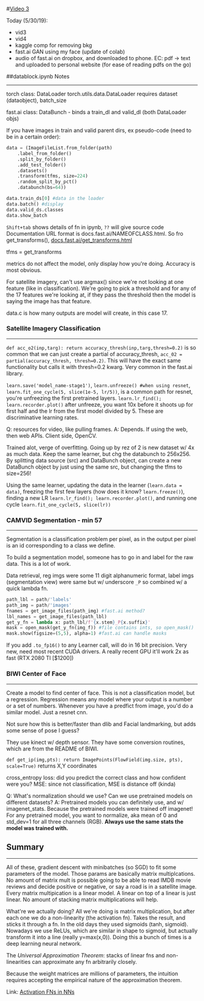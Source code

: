 #[Video 3][vid3]

Today (5/30/19):
- vid3
- vid4
- kaggle comp for removing bkg
- fast.ai GAN using my face (update of colab)
- audio of fast.ai on dropbox, and downloaded to phone.
EC: pdf -> text and uploaded to personal website (for ease of reading pdfs on the go)

##datablock.ipynb Notes
___
torch class: DataLoader
torch.utils.data.DataLoader  requires dataset (dataobject), batch_size

fast.ai class: DataBunch - binds a train_dl and valid_dl (both DataLoader objs)

If you have images in train and valid parent dirs, ex pseudo-code (need to be in a certain order):
```python
data = (ImageFileList.from_folder(path)
	.label_from_folder()
	.split_by_folder()
	.add_test_folder()
	.datasets()
	.transform(tfms, size=224)
	.random_split_by_pct()
	.databunch(bs=64))

data.train_ds[0] #data in the loader
data.batch() #display 
data.valid_ds.classes
data.show_batch
```
`Shift+tab` shows details of fn in ipynb, `??` will give source code
Documentation URL format is docs.fast.ai/NAMEOFCLASS.html. So fro get_transforms(), [docs.fast.ai/get_transforms.html](docs.fast.ai/get_transforms.html 'fast.ai get_transforms() doc')

tfms = get_transforms 

metrics do not affect the model, only display how you're doing. Accuracy is most obvious.

For satellite imagery, can't use argmax() since we're not looking at one feature (like in classification). We're going to pick a threshold and for any of the 17 features we're looking at, if they pass the threshold then the model is saying the image has that feature.

data.c is how many outputs are model will create, in this case 17.

### Satellite Imagery Classification
___
`def acc_o2(inp,targ): return accuracy_thresh(inp,targ,thresh=0.2)` is so common that we can just create a partial of accuracy_thresh, `acc_02 = partial(accuracy_thresh, thresh=0.2)`. This will have the exact same functionality but calls it with thresh=0.2 kwarg. Very common in the fast.ai library.

`learn.save('model_name-stage1')`, `learn.unfreeze() #when using resnet`, `learn.fit_one_cycle(5, slice(1e-5, lr/5))`, is a common path for resnet, you're unfreezing the first pretrained layers. `learn.lr_find(); learn.recorder.plot()` after unfreeze, you want 10x before it shoots up for first half and the lr from the first model divided by 5. These are discriminative learning rates.

Q: resources for video, like pulling frames. A: Depends. If using the web, then web APIs. Client side, OpenCV.

<!-- Transfer learning: from 128->256 -->
Trained alot, verge of overfitting. Going up by rez of 2 is new dataset w/ 4x as much data. Keep the same learner, but chg the databunch to 256x256. By splitting data source (src) and DataBunch object, can create a new DataBunch object by just using the same src, but changing the tfms to size=256!

Using the same learner, updating the data in the learner (`learn.data = data)`, freezing the first few layers (how does it know? `learn.freeze()`), finding a new LR `learn.lr_find(); learn.recorder.plot()`, and running one cycle `learn.fit_one_cycle(5, slice(lr))`


### CAMVID Segmentation - min 57
___
Segmentation is a classification problem per pixel, as in the output per pixel is an id corresponding to a class we define. 

To build a segmentation model, someone has to go in and label for the raw data. This is a lot of work.

Data retrieval, reg imgs were some 11 digit alphanumeric format, label imgs (segmentation view) were same but w/ underscore `_P` so combined w/ a quick lambda fn.
```python
path_lbl = path/'labels'
path_img = path/'images'
fnames = get_image_files(path_img) #fast.ai method?
lbl_names = get_image_files(path_lbl)
get_y_fn = lambda x: path_lbl/f'{x.stem}_P{x.suffix}'
mask = open_mask(get_y_fn(img_f)) #file contains ints, so open_mask()
mask.show(figsize=(5,5), alpha=1) #fast.ai can handle masks
```


If you add `.to_fp16()` to any Learner call, will do in 16 bit precision. Very new, need most recent CUDA drivers. A really recent GPU it'll work 2x as fast (RTX 2080 TI [$1200])


### BIWI Center of Face
___
Create a model to find center of face. This is not a classification model, but a regression. Regression means any model where your output is a number or a set of numbers. Whenever you have a predfict from image, you'd do a similar model. Just a resnet cnn.

Not sure how this is better/faster than dlib and Facial landmarking, but adds some sense of pose I guess?

They use kinect w/ depth sensor. They have some conversion routines, which are from the README of BIWI. 

`def get_ip(img,pts): return ImagePoints(FlowField(img.size, pts), scale=True)` returns X,Y coordinates

cross_entropy loss: did you predict the correct class and how confident were you?
MSE: since not classification, MSE is distance off (kinda)


Q: What's normalization should we use? Can we use pretrained models on different datasets? 
A: Pretrained models you can definitely use, and w/ imagenet_stats. Because the pretrained models were trained off imagenet! For any pretrained model, you want to normalize, aka mean of 0 and std_dev=1 for all three channels (RGB). __Always use the same stats the model was trained with.__

## Summary
____
All of these, gradient descent with minibatches (so SGD) to fit some parameters of the model. Those params are basically matrix multiplcations.
No amount of matrix mult is possible going to be able to read IMDB movie reviews and decide positive or negative, or say a road is in a satellite image. Every matrix multipication is a linear model. A linear on top of a linear is just linear. No amount of stacking matrix multiplications will help.

What're we actually doing? All we're doing is matrix multiplication, but after each one we do a non-linearity (the activation fn). Takes the result, and sticks it through a fn. In the old days they used sigmoids (tanh, sigmoid). Nowadays we use ReLUs, which are similar in shape to sigmoid, but actually transform it into a line (really y=max(x,0)). Doing this a bunch of times is a deep learning neural network. 

The _Universal Approximation Theorem_: stacks of linear fns and non-linearities can approximate any fn arbitrarily closely.

Because the weight matrices are millions of parameters, the intuition requires accepting the empirical nature of the approximation theorem. 

Link: [Activation FNs in NNs](https://towardsdatascience.com/activation-functions-neural-networks-1cbd9f8d91d6)



<!-- Links -->

[vid3]:https://course.fast.ai/videos/?lesson=3 'fast.ai'


